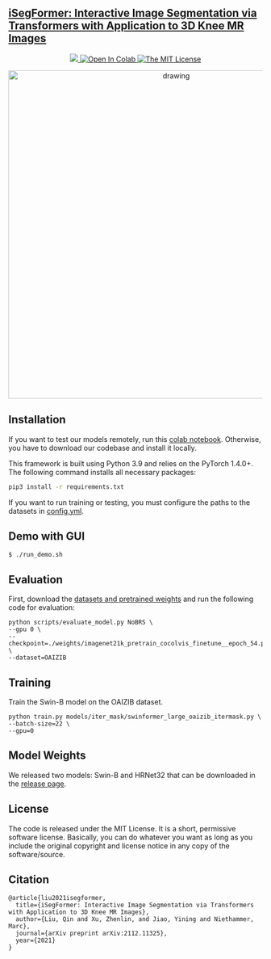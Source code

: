 ## [iSegFormer: Interactive Image Segmentation via Transformers with Application to 3D Knee MR Images](https://arxiv.org/abs/2112.11325)
<p align="center">
    <a href="https://arxiv.org/abs/2112.11325">
        <img src="https://img.shields.io/badge/arXiv-2102.06583-b31b1b"/>
    </a>
    <a href="https://colab.research.google.com/github/qinliuliuqin/iSegFormer/blob/main/notebooks/colab_test_isegformer.ipynb">
        <img src="https://colab.research.google.com/assets/colab-badge.svg" alt="Open In Colab"/>
    </a>
    <a href="https://opensource.org/licenses/MIT">
        <img src="https://img.shields.io/badge/License-MIT-yellow.svg" alt="The MIT License"/>
    </a>
</p>

<p align="center">
  <img src="./assets/img/iSegFormer.png" alt="drawing", width="650"/>
</p>

## Installation
If you want to test our models remotely, run this [colab notebook](https://colab.research.google.com/github/qinliuliuqin/iSegFormer/blob/main/notebooks/colab_test_isegformer.ipynb
). Otherwise, you have to download our codebase and install it locally.

This framework is built using Python 3.9 and relies on the PyTorch 1.4.0+. The following command installs all 
necessary packages:

```.bash
pip3 install -r requirements.txt
```
If you want to run training or testing, you must configure the paths to the datasets in [config.yml](config.yml).

## Demo with GUI
```
$ ./run_demo.sh
```

## Evaluation
First, download the [datasets and pretrained weights](https://github.com/qinliuliuqin/iSegFormer/releases) and run the following code for evaluation:
```
python scripts/evaluate_model.py NoBRS \
--gpu 0 \
--checkpoint=./weights/imagenet21k_pretrain_cocolvis_finetune__epoch_54.pth \
--dataset=OAIZIB
```

## Training
Train the Swin-B model on the OAIZIB dataset.
```
python train.py models/iter_mask/swinformer_large_oaizib_itermask.py \
--batch-size=22 \
--gpu=0
```

## Model Weights
We released two models: Swin-B and HRNet32 that can be downloaded in the [release page](https://github.com/qinliuliuqin/iSegFormer/releases).

<!-- ## Datasets
[OAI-ZIB-test](https://github.com/qinliuliuqin/iSegFormer/releases/download/v0.1/OAI-ZIB-test.zip) \
[BraTS20](https://drive.google.com/drive/folders/12iSwrI2M98pV7s_5hOrp9r-PELlQzWOq?usp=sharing) \
[ssTEM](https://github.com/unidesigner/groundtruth-drosophila-vnc/tree/master/stack1/raw)
 -->
<!-- ## Video Demos
The following two demos are out of date.
[Demo 1: OAI Knee](https://drive.google.com/file/d/1HyQsWYA6aG7I5C57b8ZTczNrW9OR6ZDS/view?usp=sharing) \
[Demo 2: ssTEM](https://drive.google.com/file/d/1dZL91P2rDEQqrlHQi2XaTlnY1rmWezNF/view?usp=sharing)
 -->
 
## License
The code is released under the MIT License. It is a short, permissive software license. Basically, you can do whatever you want as long as you include the original copyright and license notice in any copy of the software/source. 

## Citation
```
@article{liu2021isegformer,
  title={iSegFormer: Interactive Image Segmentation via Transformers with Application to 3D Knee MR Images},
  author={Liu, Qin and Xu, Zhenlin, and Jiao, Yining and Niethammer, Marc},
  journal={arXiv preprint arXiv:2112.11325},
  year={2021}
}
```
